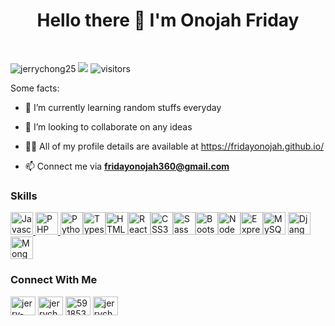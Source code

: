 <!-- ### Hi there 👋 -->

<!--
**fridayonojah/fridayonojah** is a ✨ _special_ ✨ repository because its `README.md` (this file) appears on your GitHub profile.

Here are some ideas to get you started:

- 🔭 I’m currently working on ...
- 🌱 I’m currently learning ...
- 👯 I’m looking to collaborate on ...
- 🤔 I’m looking for help with ...
- 💬 Ask me about ...
- 📫 How to reach me: ...
- 😄 Pronouns: ...
- ⚡ Fun fact: ...
-->
<h1 align="center">Hello there 👋 I'm Onojah Friday</h1>
<!-- <h3 align="center">A Passionate CTO @ Kuala Lumpur, Malaysia</h3>
<h3 align="center">CTO | Ex-Accenture | Cloud | IoT | 5X Multi-Cloud Certified</h3>
<h3 align="center">Certified in AWS, Microsoft Azure, Alibaba Cloud & Terraform</h3> -->

<br/>
<p align="left"> 
  <img src="https://komarev.com/ghpvc/?username=fridayonojah&label=Profile%20views&color=0e75b6&style=flat" alt="jerrychong25" />
  <a href="https://hits.seeyoufarm.com"><img src="https://hits.seeyoufarm.com/api/count/incr/badge.svg?url=https%3A%2F%2Fgithub.com%2Ffridayonojah&count_bg=%2379C83D&title_bg=%23555555&icon=&icon_color=%23E7E7E7&title=hits&edge_flat=false"/></a>
  <img src="https://visitor-badge.laobi.icu/badge?page_id=fridayonojah.fridayonojah" alt="visitors"/>
</p>

Some facts:

<!-- - 🔭 I’m currently working on [malaysia-map-data](https://github.com/jerrychong25/malaysia-map-data) -->

- 🌱 I’m currently learning random stuffs everyday

- 👯 I’m looking to collaborate on any ideas

<!-- - 🤝 I’m looking for help with [malaysia-map-data](https://github.com/jerrychong25/malaysia-map-data) -->

- 👨‍💻 All of my profile details are available at https://fridayonojah.github.io/

- 📫 Connect me via **fridayonojah360@gmail.com**

<!-- - ⚡ Fun fact **Ex-Consultant from Mechatronics Engineering backgrounds** -->

<p align="left">
<h3 align="left">Skills</h3>
<p align="left"><a href="https://docs.microsoft.com/en-us/cpp/?view=msvc-170" target="_blank" rel="noreferrer"><a href="https://developer.mozilla.org/en-US/docs/Web/JavaScript" target="_blank" rel="noreferrer"><img src="https://raw.githubusercontent.com/danielcranney/readme-generator/main/public/icons/skills/javascript-colored.svg" width="36" height="36" alt="Javascript" /> <a href="https://developer.mozilla.org/en-US/docs/Web/JavaScript" target="_blank" rel="noreferrer"><img src="https://upload.wikimedia.org/wikipedia/commons/2/27/PHP-logo.svg" width="36" height="36" alt="PHP" /> </a><a href="https://www.python.org/" target="_blank" rel="noreferrer"><img src="https://raw.githubusercontent.com/danielcranney/readme-generator/main/public/icons/skills/python-colored.svg" width="36" height="36" alt="Python" /></a><a href="https://www.typescriptlang.org/" target="_blank" rel="noreferrer"><img src="https://raw.githubusercontent.com/danielcranney/readme-generator/main/public/icons/skills/typescript-colored.svg" width="36" height="36" alt="Typescript" /></a><a href="https://developer.mozilla.org/en-US/docs/Glossary/HTML5" target="_blank" rel="noreferrer"><img src="https://raw.githubusercontent.com/danielcranney/readme-generator/main/public/icons/skills/html5-colored.svg" width="36" height="36" alt="HTML5" /></a><a href="https://reactjs.org/" target="_blank" rel="noreferrer"><img src="https://raw.githubusercontent.com/danielcranney/readme-generator/main/public/icons/skills/react-colored.svg" width="36" height="36" alt="React" /></a><a href="https://www.w3.org/TR/CSS/#css" target="_blank" rel="noreferrer"><img src="https://raw.githubusercontent.com/danielcranney/readme-generator/main/public/icons/skills/css3-colored.svg" width="36" height="36" alt="CSS3" /></a><a href="https://sass-lang.com/" target="_blank" rel="noreferrer"><img src="https://raw.githubusercontent.com/danielcranney/readme-generator/main/public/icons/skills/sass-colored.svg" width="36" height="36" alt="Sass" /></a><a href="https://getbootstrap.com/" target="_blank" rel="noreferrer"><img src="https://raw.githubusercontent.com/danielcranney/readme-generator/main/public/icons/skills/bootstrap-colored.svg" width="36" height="36" alt="Bootstrap" /></a><a href="https://nodejs.org/en/" target="_blank" rel="noreferrer"><img src="https://raw.githubusercontent.com/danielcranney/readme-generator/main/public/icons/skills/nodejs-colored.svg" width="36" height="36" alt="NodeJS" /></a><a href="https://expressjs.com/" target="_blank" rel="noreferrer"><img src="https://raw.githubusercontent.com/danielcranney/readme-generator/main/public/icons/skills/express-colored.svg" width="36" height="36" alt="Express" /></a><a href="https://www.mysql.com/" target="_blank" rel="noreferrer"><img src="https://raw.githubusercontent.com/danielcranney/readme-generator/main/public/icons/skills/mysql-colored.svg" width="36" height="36" alt="MySQL" /></a> 
  <a href="https://www.djangoproject.com/" target="_blank" rel="noreferrer"><img src="https://upload.wikimedia.org/wikipedia/commons/7/75/Django_logo.svg" width="36" height="36" alt="Django" /></a>
  <a href="#" target="_blank" rel="noreferrer"><img src="https://upload.wikimedia.org/wikipedia/commons/9/93/MongoDB_Logo.svg" width="36" height="36" alt="MongoDb" /></a>
<!--   <a href="https://www.mysql.com/" target="_blank" rel="noreferrer"><img src="https://raw.githubusercontent.com/danielcranney/readme-generator/main/public/icons/skills/mysql-colored.svg" width="36" height="36" alt="MySQL" /></a> -->
  
  </p>

<p align="left">
<h3 align="left">Connect With Me</h3>
<a href="https://www.linkedin.com/in/friday-onojah-660ab4235/" target="blank"><img align="center" src="https://cdn.jsdelivr.net/npm/simple-icons@3.0.1/icons/linkedin.svg" alt="jerry-chong" height="30" width="40" /></a>
<a href="https://twitter.com/onojah_fresh" target="blank"><img align="center" src="https://cdn.jsdelivr.net/npm/simple-icons@3.0.1/icons/twitter.svg" alt="jerrychong25" height="30" width="40" /></a>
<a href="https://stackoverflow.com/users/5918539" target="blank"><img align="center" src="https://cdn.jsdelivr.net/npm/simple-icons@3.0.1/icons/stackoverflow.svg" alt="5918539" height="30" width="40" /></a>
<a href="https://medium.com/@fridayonojah360" target="blank"><img align="center" src="https://upload.wikimedia.org/wikipedia/commons/0/0d/Medium_%28website%29_logo.svg" alt="jerrychong25" height="30" width="40" /></a>

</p>


